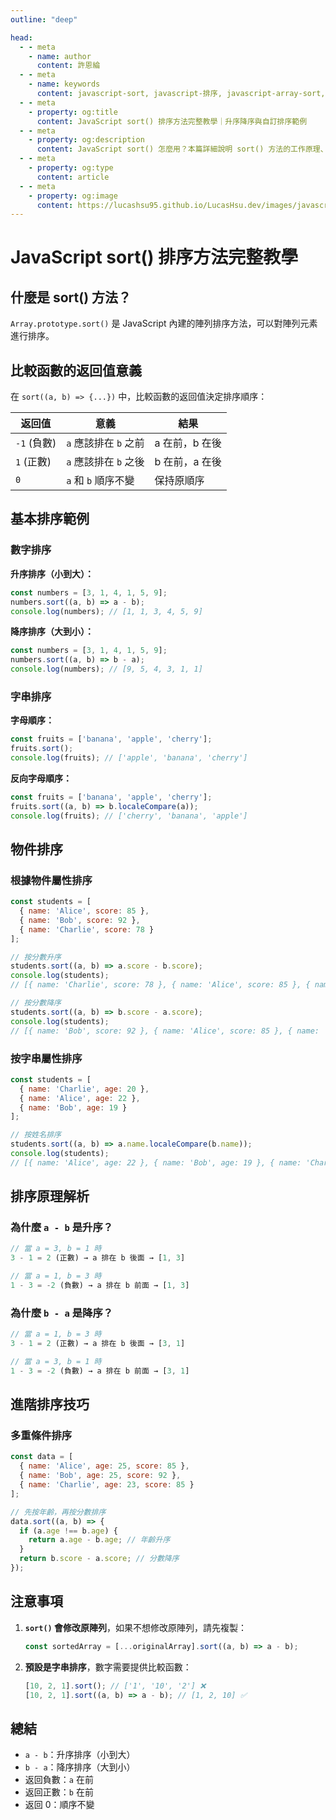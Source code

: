 ```yaml
---
outline: "deep"

head:
  - - meta
    - name: author
      content: 許恩綸
  - - meta
    - name: keywords
      content: javascript-sort, javascript-排序, javascript-array-sort, js-sort-方法, javascript-升序, javascript-降序, javascript-自訂排序, javascript-比較函數
  - - meta
    - property: og:title
      content: JavaScript sort() 排序方法完整教學｜升序降序與自訂排序範例
  - - meta
    - property: og:description
      content: JavaScript sort() 怎麼用？本篇詳細說明 sort() 方法的工作原理、返回值意義、升序降序排序，並提供數字、字串、物件排序的實用範例，幫你掌握 JavaScript 陣列排序技巧。
  - - meta
    - property: og:type
      content: article
  - - meta
    - property: og:image
      content: https://lucashsu95.github.io/LucasHsu.dev/images/javascript-cover.jpg
---
```


# JavaScript sort() 排序方法完整教學

## 什麼是 sort() 方法？

`Array.prototype.sort()` 是 JavaScript 內建的陣列排序方法，可以對陣列元素進行排序。

## 比較函數的返回值意義

在 `sort((a, b) => {...})` 中，比較函數的返回值決定排序順序：

| 返回值      | 意義                  | 結果           |
| ----------- | --------------------- | -------------- |
| `-1` (負數) | `a` 應該排在 `b` 之前 | a 在前，b 在後 |
| `1` (正數)  | `a` 應該排在 `b` 之後 | b 在前，a 在後 |
| `0`         | `a` 和 `b` 順序不變   | 保持原順序     |

## 基本排序範例

### 數字排序

**升序排序（小到大）：**
```javascript
const numbers = [3, 1, 4, 1, 5, 9];
numbers.sort((a, b) => a - b);
console.log(numbers); // [1, 1, 3, 4, 5, 9]
```

**降序排序（大到小）：**
```javascript
const numbers = [3, 1, 4, 1, 5, 9];
numbers.sort((a, b) => b - a);
console.log(numbers); // [9, 5, 4, 3, 1, 1]
```

### 字串排序

**字母順序：**
```javascript
const fruits = ['banana', 'apple', 'cherry'];
fruits.sort();
console.log(fruits); // ['apple', 'banana', 'cherry']
```

**反向字母順序：**
```javascript
const fruits = ['banana', 'apple', 'cherry'];
fruits.sort((a, b) => b.localeCompare(a));
console.log(fruits); // ['cherry', 'banana', 'apple']
```

## 物件排序

### 根據物件屬性排序

```javascript
const students = [
  { name: 'Alice', score: 85 },
  { name: 'Bob', score: 92 },
  { name: 'Charlie', score: 78 }
];

// 按分數升序
students.sort((a, b) => a.score - b.score);
console.log(students);
// [{ name: 'Charlie', score: 78 }, { name: 'Alice', score: 85 }, { name: 'Bob', score: 92 }]

// 按分數降序
students.sort((a, b) => b.score - a.score);
console.log(students);
// [{ name: 'Bob', score: 92 }, { name: 'Alice', score: 85 }, { name: 'Charlie', score: 78 }]
```

### 按字串屬性排序

```javascript
const students = [
  { name: 'Charlie', age: 20 },
  { name: 'Alice', age: 22 },
  { name: 'Bob', age: 19 }
];

// 按姓名排序
students.sort((a, b) => a.name.localeCompare(b.name));
console.log(students);
// [{ name: 'Alice', age: 22 }, { name: 'Bob', age: 19 }, { name: 'Charlie', age: 20 }]
```

## 排序原理解析

### 為什麼 `a - b` 是升序？

```javascript
// 當 a = 3, b = 1 時
3 - 1 = 2 (正數) → a 排在 b 後面 → [1, 3]

// 當 a = 1, b = 3 時  
1 - 3 = -2 (負數) → a 排在 b 前面 → [1, 3]
```

### 為什麼 `b - a` 是降序？

```javascript
// 當 a = 1, b = 3 時
3 - 1 = 2 (正數) → a 排在 b 後面 → [3, 1]

// 當 a = 3, b = 1 時
1 - 3 = -2 (負數) → a 排在 b 前面 → [3, 1]
```

## 進階排序技巧

### 多重條件排序

```javascript
const data = [
  { name: 'Alice', age: 25, score: 85 },
  { name: 'Bob', age: 25, score: 92 },
  { name: 'Charlie', age: 23, score: 85 }
];

// 先按年齡，再按分數排序
data.sort((a, b) => {
  if (a.age !== b.age) {
    return a.age - b.age; // 年齡升序
  }
  return b.score - a.score; // 分數降序
});
```

## 注意事項

1. **`sort()` 會修改原陣列**，如果不想修改原陣列，請先複製：
   ```javascript
   const sortedArray = [...originalArray].sort((a, b) => a - b);
   ```

2. **預設是字串排序**，數字需要提供比較函數：
   ```javascript
   [10, 2, 1].sort(); // ['1', '10', '2'] ❌
   [10, 2, 1].sort((a, b) => a - b); // [1, 2, 10] ✅
   ```

## 總結

- `a - b`：升序排序（小到大）
- `b - a`：降序排序（大到小）
- 返回負數：`a` 在前
- 返回正數：`b` 在前
- 返回 0：順序不變